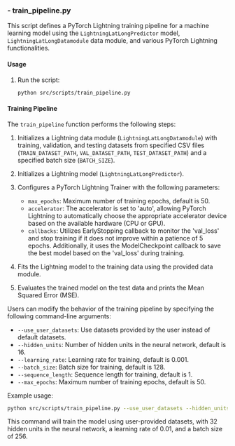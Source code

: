 ### - train_pipeline.py

This script defines a PyTorch Lightning training pipeline for a machine learning model using the `LightningLatLongPredictor` model, `LightningLatLongDatamodule` data module, and various PyTorch Lightning functionalities.

#### Usage

1. Run the script:

    ```bash
    python src/scripts/train_pipeline.py
    ```

#### Training Pipeline

The `train_pipeline` function performs the following steps:

1. Initializes a Lightning data module (`LightningLatLongDatamodule`) with training, validation, and testing datasets from specified CSV files (`TRAIN_DATASET_PATH`, `VAL_DATASET_PATH`, `TEST_DATASET_PATH`) and a specified batch size (`BATCH_SIZE`).

2. Initializes a Lightning model (`LightningLatLongPredictor`).

3. Configures a PyTorch Lightning Trainer with the following parameters:
   - `max_epochs`: Maximum number of training epochs, default is 50.
   - `accelerator`: The accelerator is set to 'auto', allowing PyTorch Lightning to automatically choose the appropriate accelerator device based on the available hardware (CPU or GPU).
   - `callbacks`: Utilizes EarlyStopping callback to monitor the 'val_loss' and stop training if it does not improve within a patience of 5 epochs. Additionally, it uses the ModelCheckpoint callback to save the best model based on the 'val_loss' during training.

4. Fits the Lightning model to the training data using the provided data module.

5. Evaluates the trained model on the test data and prints the Mean Squared Error (MSE).

Users can modify the behavior of the training pipeline by specifying the following command-line arguments:

- `--use_user_datasets`: Use datasets provided by the user instead of default datasets.
- `--hidden_units`: Number of hidden units in the neural network, default is 16.
- `--learning_rate`: Learning rate for training, default is 0.001.
- `--batch_size`: Batch size for training, default is 128.
- `--sequence_length`: Sequence length for training, default is 1.
- `--max_epochs`: Maximum number of training epochs, default is 50.

Example usage:

```bash
python src/scripts/train_pipeline.py --use_user_datasets --hidden_units 32 --learning_rate 0.01 --batch_size 256
```
This command will train the model using user-provided datasets, with 32 hidden units in the neural network, a learning rate of 0.01, and a batch size of 256.